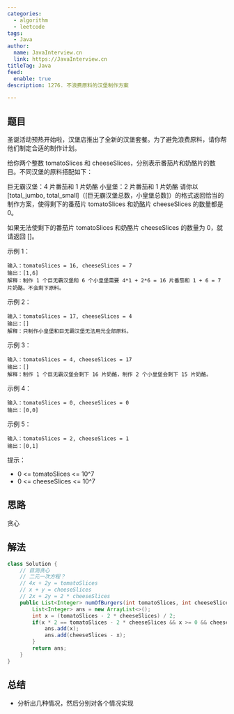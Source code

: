 ```yaml
---
categories:
  - algorithm
  - leetcode
tags:
  - Java
author: 
  name: JavaInterview.cn
  link: https://JavaInterview.cn
titleTag: Java
feed:
  enable: true
description: 1276. 不浪费原料的汉堡制作方案

---
```


## 题目

圣诞活动预热开始啦，汉堡店推出了全新的汉堡套餐。为了避免浪费原料，请你帮他们制定合适的制作计划。

给你两个整数 tomatoSlices 和 cheeseSlices，分别表示番茄片和奶酪片的数目。不同汉堡的原料搭配如下：

巨无霸汉堡：4 片番茄和 1 片奶酪
小皇堡：2 片番茄和 1 片奶酪
请你以 [total_jumbo, total_small]（[巨无霸汉堡总数，小皇堡总数]）的格式返回恰当的制作方案，使得剩下的番茄片 tomatoSlices 和奶酪片 cheeseSlices 的数量都是 0。

如果无法使剩下的番茄片 tomatoSlices 和奶酪片 cheeseSlices 的数量为 0，就请返回 []。



示例 1：

    输入：tomatoSlices = 16, cheeseSlices = 7
    输出：[1,6]
    解释：制作 1 个巨无霸汉堡和 6 个小皇堡需要 4*1 + 2*6 = 16 片番茄和 1 + 6 = 7 片奶酪。不会剩下原料。
示例 2：

    输入：tomatoSlices = 17, cheeseSlices = 4
    输出：[]
    解释：只制作小皇堡和巨无霸汉堡无法用光全部原料。
示例 3：

    输入：tomatoSlices = 4, cheeseSlices = 17
    输出：[]
    解释：制作 1 个巨无霸汉堡会剩下 16 片奶酪，制作 2 个小皇堡会剩下 15 片奶酪。
示例 4：

    输入：tomatoSlices = 0, cheeseSlices = 0
    输出：[0,0]
示例 5：

    输入：tomatoSlices = 2, cheeseSlices = 1
    输出：[0,1]


提示：

* 0 <= tomatoSlices <= 10^7
* 0 <= cheeseSlices <= 10^7

## 思路

贪心

## 解法
```java
class Solution {
    // 目测贪心
    // 二元一次方程？
    // 4x + 2y = tomatoSlices
    // x + y = cheeseSlices
    // 2x + 2y = 2 * cheeseSlices
    public List<Integer> numOfBurgers(int tomatoSlices, int cheeseSlices) {
        List<Integer> ans = new ArrayList<>();
        int x = (tomatoSlices - 2 * cheeseSlices) / 2;
        if(x * 2 == tomatoSlices - 2 * cheeseSlices && x >= 0 && cheeseSlices - x >= 0) {
            ans.add(x);
            ans.add(cheeseSlices - x);
        }
        return ans;
    }
}

```

## 总结

- 分析出几种情况，然后分别对各个情况实现 
